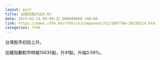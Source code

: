 ```yaml
---
layout: post
title: 台股初段升近0.6%
date: 2023-02-14 09:09:31.000000000 +08:00
link: https://news.rthk.hk/rthk/ch/component/k2/1687784-20230214.htm
categories: rthk
---
```


台灣股市初段上升。

加權指數較早時報15635點，升91點，升幅0.59%。

